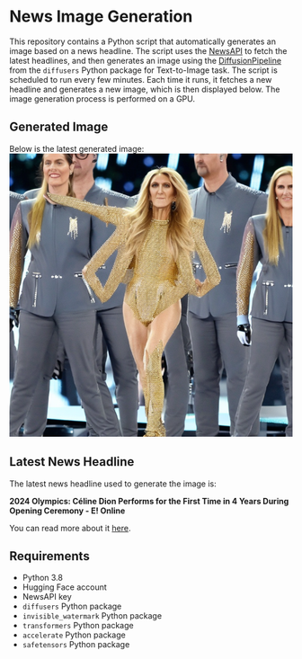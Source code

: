# News Image Generation
This repository contains a Python script that automatically generates an image based on a news headline. The script uses the [NewsAPI](https://newsapi.org/) to fetch the latest headlines, and then generates an image using the [DiffusionPipeline](https://github.com/huggingface/diffusers) from the `diffusers` Python package for Text-to-Image task.
The script is scheduled to run every few minutes. Each time it runs, it fetches a new headline and generates a new image, which is then displayed below. The image generation process is performed on a GPU.

## Generated Image
Below is the latest generated image:
![Generated Image](image.png)

## Latest News Headline
The latest news headline used to generate the image is:

**2024 Olympics: Céline Dion Performs for the First Time in 4 Years During Opening Ceremony - E! Online**

You can read more about it [here](https://news.google.com/rss/articles/CBMihQFodHRwczovL3d3dy5lb25saW5lLmNvbS92aWRlb3MvMjM1ODY2MjIxMTUzNi8yMDI0LW9seW1waWNzLWNlbGluZS1kaW9uLXBlcmZvcm1zLWZvci10aGUtZmlyc3QtdGltZS1pbi00LXllYXJzLWR1cmluZy1vcGVuaW5nLWNlcmVtb2550gEA?oc=5).

## Requirements
- Python 3.8
- Hugging Face account
- NewsAPI key
- `diffusers` Python package
- `invisible_watermark` Python package
- `transformers` Python package
- `accelerate` Python package
- `safetensors` Python package
